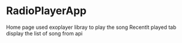 # RadioPlayerApp
Home page used exoplayer libray to play the song
Recentlt played tab display the list of song from api
